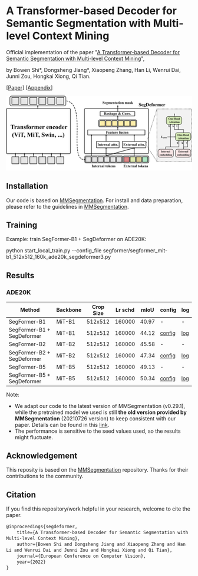# A Transformer-based Decoder for Semantic Segmentation with Multi-level Context Mining

Official implementation of the paper "[A Transformer-based Decoder for Semantic Segmentation with Multi-level Context Mining](https://www.ecva.net/papers/eccv_2022/papers_ECCV/html/383_ECCV_2022_paper.php)", 

by Bowen Shi*, Dongsheng Jiang*, Xiaopeng Zhang, Han Li, Wenrui Dai, Junni Zou, Hongkai Xiong, Qi Tian. 


[[Paper](https://www.ecva.net/papers/eccv_2022/papers_ECCV/papers/136880617.pdf)] [[Appendix](https://www.ecva.net/papers/eccv_2022/papers_ECCV/papers/136880617-supp.pdf)]


<div  align="center">
<img src="./imgs/framework.png" alt="framework" align=center />
</div>

## Installation

Our code is based on [MMSegmentation](https://github.com/open-mmlab/mmsegmentation/). For install and data preparation, please refer to the guidelines in [MMSegmentation](https://github.com/open-mmlab/mmsegmentation/).

## Training 
Example: train SegFormer-B1 + SegDeformer on ADE20K:

python start_local_train.py --config_file segformer/segformer_mit-b1_512x512_160k_ade20k_segdeformer3.py

## Results

### ADE20K

| Method| Backbone | Crop Size | Lr schd | mIoU  | config  | log |
| ---------------- | -------- | --------- | -----| ----- | --------- | --------- 
| SegFormer-B1 | MiT-B1 | 512x512   | 160000 |40.97 | -   | -  |
| SegFormer-B1 + SegDeformer | MiT-B1 | 512x512   | 160000 |44.12 | [config](https://github.com/lygsbw/segdeformer/blob/main/configs/segformer/segformer_mit-b1_512x512_160k_ade20k_segdeformer3.py)   | [log](https://github.com/lygsbw/segdeformer/blob/main/log/segdeformerb1.log.json)   |
| SegFormer-B2 | MiT-B2 | 512x512   | 160000 |45.58 | -  | -  |
| SegFormer-B2 + SegDeformer | MiT-B2 | 512x512   | 160000 | 47.34 | [config](https://github.com/lygsbw/segdeformer/blob/main/configs/segformer/segformer_mit-b2_512x512_160k_ade20k_segdeformer3.py)    | [log](https://github.com/lygsbw/segdeformer/blob/main/log/segdeformerb2.log.json)   |
| SegFormer-B5 | MiT-B5 | 512x512   | 160000 |49.13 | -  | -  |
| SegFormer-B5 + SegDeformer | MiT-B5 | 512x512   | 160000 | 50.34 | [config](https://github.com/lygsbw/segdeformer/blob/main/configs/segformer/segformer_mit-b5_512x512_160k_ade20k_segdeformer3.py)   | [log](https://github.com/lygsbw/segdeformer/blob/main/log/segdeformerb5.log.json)    |

Note:

- We adapt our code to the latest version of MMSegmentation (v0.29.1), while the pretrained model we used is still **the old version provided by MMSegmentation** (20210726 version) to keep consistent with our paper. Details can be found in this [link](https://github.com/open-mmlab/mmsegmentation/pull/1705).
- The performance is sensitive to the seed values used, so the results might fluctuate.

## Acknowledgement
This reposity is based on the [MMSegmentation](https://github.com/open-mmlab/mmsegmentation/) repository. Thanks for their contributions to the community.


## Citation
If you find this repository/work helpful in your research, welcome to cite the paper.
```
@inproceedings{segdeformer,
    title={A Transformer-based Decoder for Semantic Segmentation with Multi-level Context Mining}, 
    author={Bowen Shi and Dongsheng Jiang and Xiaopeng Zhang and Han Li and Wenrui Dai and Junni Zou and Hongkai Xiong and Qi Tian},
    journal={European Conference on Computer Vision},
    year={2022}
}
